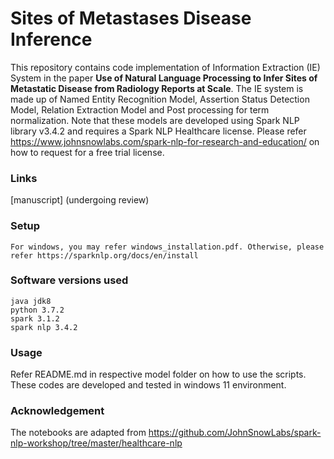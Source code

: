 # Sites of Metastases Disease Inference
This repository contains code implementation of Information Extraction (IE) System in the paper **Use of Natural Language Processing to Infer Sites of Metastatic Disease from Radiology Reports at Scale**. The IE system is made up of Named Entity Recognition Model, Assertion Status Detection Model, Relation Extraction Model and Post processing for term normalization. Note that these models are developed using Spark NLP library v3.4.2 and requires a Spark NLP Healthcare license. Please refer https://www.johnsnowlabs.com/spark-nlp-for-research-and-education/ on how to request for a free trial license.

### Links
[manuscript] (undergoing review)

### Setup
    For windows, you may refer windows_installation.pdf. Otherwise, please refer https://sparknlp.org/docs/en/install
    
### Software versions used
    java jdk8
    python 3.7.2 
    spark 3.1.2
    spark nlp 3.4.2

### Usage
Refer README.md in respective model folder on how to use the scripts. These codes are developed and tested in windows 11 environment.

### Acknowledgement
The notebooks are adapted from https://github.com/JohnSnowLabs/spark-nlp-workshop/tree/master/healthcare-nlp

